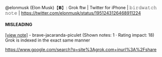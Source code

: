 @elonmusk (Elon Musk)【𝗕】: Grok ftw | Twitter for iPhone | 𝚋𝚒𝚛𝚍𝚠𝚊𝚝𝚌𝚑 𝚗𝚘𝚝𝚎 | https://twitter.com/elonmusk/status/1951243126468911224

#### MISLEADING

[[view note]](https://x.com/i/birdwatch/n/1951439710867308978) - brave-jacaranda-piculet (Shown notes: 1 · Rating impact: 18)\
Grok is indexed in the exact same manner

https://www.google.com/search?q=site%3Agrok.com+inurl%3A%2Fshare
